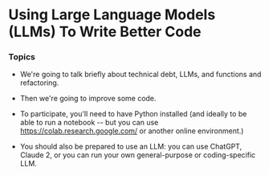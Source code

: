 # Using Large Language Models (LLMs) To Write Better Code

### Topics

* We're going to talk briefly about technical debt, LLMs, and functions and refactoring.

* Then we're going to improve some code. 

* To participate, you'll need to have Python installed (and ideally to be able to run a notebook -- but you can use https://colab.research.google.com/ or another online environment.)

* You should also be prepared to use an LLM: you can use ChatGPT, Claude 2, or you can run your own general-purpose or coding-specific LLM. 
